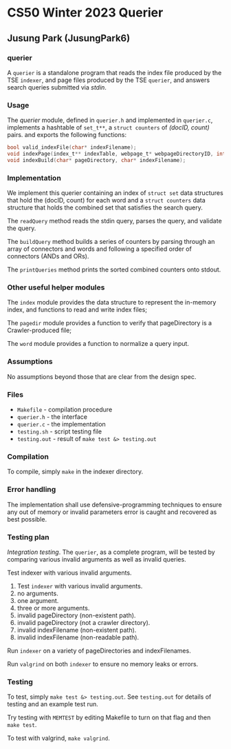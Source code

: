 # CS50 Winter 2023 Querier

## Jusung Park (JusungPark6)

### querier

A `querier` is a standalone program that reads the index file produced by the TSE `indexer`, and page files produced by the TSE `querier`, and answers search queries submitted via *stdin*.

### Usage

The *querier* module, defined in `querier.h` and implemented in `querier.c`, implements a hashtable of `set_t**`, a `struct counters` of *(docID, count)* pairs. and exports the following functions:

```c
bool valid_indexFile(char* indexFilename);
void indexPage(index_t** indexTable, webpage_t* webpageDirectoryID, int docID, char* indexFilename);
void indexBuild(char* pageDirectory, char* indexFilename);
```

### Implementation

We implement this querier containing an index of `struct set` data structures that hold the (docID, count) for each word and a `struct counters` data structure that holds the combined set that satisfies the search query.

The `readQuery` method reads the stdin query, parses the query, and validate the query.

The `buildQuery` method builds a series of counters by parsing through an array of connectors and words and following a specified order of connectors (ANDs and ORs).

The `printQueries` method prints the sorted combined counters onto stdout.

### Other useful helper modules

The `index` module provides the data structure to represent the in-memory index, and functions to read and write index files;

The `pagedir` module provides a function to verify that pageDirectory is a Crawler-produced file;

The `word` module provides a function to normalize a query input.

### Assumptions

No assumptions beyond those that are clear from the design spec.

### Files

* `Makefile` - compilation procedure
* `querier.h` - the interface
* `querier.c` - the implementation
* `testing.sh` - script testing file
* `testing.out` - result of `make test &> testing.out`

### Compilation

To compile, simply `make` in the indexer directory.

### Error handling

The implementation shall use defensive-programming techniques to ensure any out of memory or invalid parameters error is caught and recovered as best possible.

### Testing plan

*Integration testing*. The `querier`, as a complete program, will be tested by comparing various invalid arguments as well as invalid queries.

Test indexer with various invalid arguments.

1. Test `indexer` with various invalid arguments.
2. no arguments.
3. one argument.
4. three or more arguments.
5. invalid pageDirectory (non-existent path).
6. invalid pageDirectory (not a crawler directory).
7. invalid indexFilename (non-existent path).
8. invalid indexFilename (non-readable path).

Run `indexer` on a variety of pageDirectories and indexFilenames.

Run `valgrind` on both `indexer` to ensure no memory leaks or errors.

### Testing

To test, simply `make test &> testing.out`.
See `testing.out` for details of testing and an example test run.

Try testing with `MEMTEST` by editing Makefile to turn on that flag and then `make test`.

To test with valgrind, `make valgrind`.
